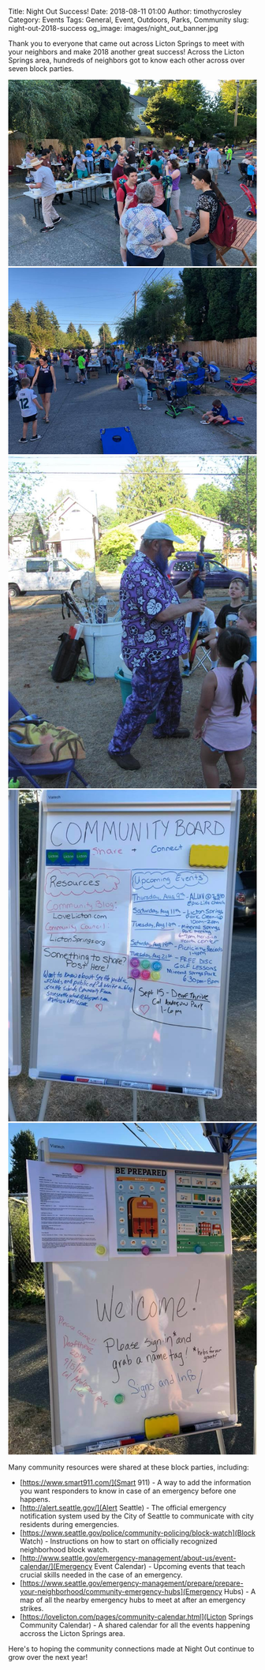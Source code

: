 Title: Night Out Success!
Date: 2018-08-11 01:00
Author: timothycrosley
Category: Events
Tags: General, Event, Outdoors, Parks, Community
slug: night-out-2018-success
og_image: images/night_out_banner.jpg

Thank you to everyone that came out across Licton Springs to meet with your neighbors and make 2018 another great success! Across the Licton Springs area, hundreds of neighbors got to know each other across over seven block parties.

[![Packed!](/images/2018_night_out/packed.jpg)](/images/2018_night_out/packed.jpg)
[![Packed!](/images/2018_night_out/packed_2.jpg)](/images/2018_night_out/packed_2.jpg)
[![Bubble Man](/images/2018_night_out/bubble_man.jpg)](/images/2018_night_out/bubble_man.jpg)
[![Community Board](/images/2018_night_out/community_board.jpg)](/images/2018_night_out/community_board.jpg)
[![Emergency Preperation Board](/images/2018_night_out/be_prepared.jpg)](/images/2018_night_out/be_prepared.jpg)

Many community resources were shared at these block parties, including:

* [https://www.smart911.com/](Smart 911) - A way to add the information you want responders to know in case of an emergency before one happens.
* [http://alert.seattle.gov/](Alert Seattle) - The official emergency notification system used by the City of Seattle to communicate with city residents during emergencies.
* [https://www.seattle.gov/police/community-policing/block-watch](Block Watch) - Instructions on how to start on officially recognized neighborhood block watch.
* [http://www.seattle.gov/emergency-management/about-us/event-calendar/](Emergency Event Calendar) - Upcoming events that teach crucial skills needed in the case of an emergency.
* [https://www.seattle.gov/emergency-management/prepare/prepare-your-neighborhood/community-emergency-hubs](Emergency Hubs) - A map of all the nearby emergency hubs to meet at after an emergency strikes.
* [https://lovelicton.com/pages/community-calendar.html](Licton Springs Community Calendar) - A shared calendar for all the events happening accross the Licton Springs area.

Here's to hoping the community connections made at Night Out continue to grow over the next year!
